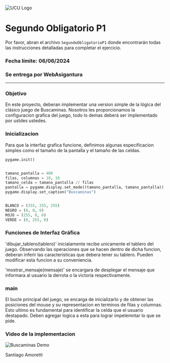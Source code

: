 ![UCU Logo](https://upload.wikimedia.org/wikipedia/commons/6/63/UCU.png)

# Segundo Obligatorio P1

Por favor, abran el archivo `SegundoObligatorioP1` donde encontrarán todas las instrucciones detalladas para completar el ejercicio.

### Fecha límite: 06/06/2024 

### Se entrega por WebAsigantura

---

### Objetivo

En este proyecto, deberan implementar una version simple de la lógica del clásico juego de Buscaminas. 
Nosotros les proporcionamos la configuracion grafica del juego, todo lo demas deberá ser implementado por ustdes ustedes.

### Inicializacion

Para que la interfaz grafica funcione, definimos algunas especificacion simples como el tamaño de la pantalla y el tamaño de las celdas. 

```python
pygame.init()


tamano_pantalla = 400
filas, columnas = 10, 10
tamano_celda = tamano_pantalla // filas
pantalla = pygame.display.set_mode((tamano_pantalla, tamano_pantalla))
pygame.display.set_caption("Buscaminas")


BLANCO = (255, 255, 255)
NEGRO = (0, 0, 0)
ROJO = (255, 0, 0)
VERDE = (0, 255, 0)
```


### Funciones de Interfaz Gráfica

'dibujar_tablero(tablero)' inicialamente recibe unicamente el tablero del juego. Observando las operaciones que se hacen dentro de dicha funcion, deberan inferir las caracteristicas que debera tener su tablero. Pueden modificar esta funcion a su conveniencia. 

'mostrar_mensaje(mensaje)' se encargara de desplegar el mensaje que informara al usuario la derrota o la victoria respectivamente.

### main

El bucle principal del juego, se encarga de inicializarlo y de obtener las posiciones del mouse y su representacion en terminos de filas y columnas. Esto ultimo es fundamental para identificar la celda que el usuario destapado. Deben agregar logica a esta para lograr impelemntar lo que se pide.


### Video de la implementacion 

![Buscaminas Demo](./My%20Project.gif)



Santiago Amoretti
